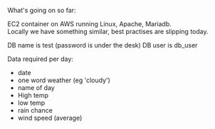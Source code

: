 What's going on so far:  

EC2 container on AWS running Linux, Apache, Mariadb.  
Locally we have something similar, best practises are slipping today.  

DB name is test (password is under the desk) 
DB user is db_user  

Data required per day:
- date  
- one word weather (eg 'cloudy')
- name of day  
- High temp  
- low temp  
- rain chance  
- wind speed (average)    



